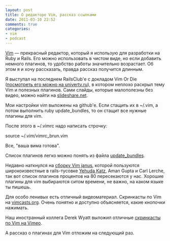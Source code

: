 ```yaml
---
layout: post
title: О редакторе Vim, рассказ ссылками
date: 2011-03-10 22:52
comments: true
categories:
- vim
- podcast
---
```


[Vim](http://www.vim.org) — прекрасный редактор, который я использую для разработки на Ruby и Rails. Его можно
использовать в чистом виде, но если добавить немного плагинов, то удобство работы значительно возрастает. Об этом я и
хочу рассказать, правда рассказ получится длинным.

Я выступал на последнем RailsClub'е с докладом Vim Or Die ([посмотреть его можно на
univertv.ru](http://www.univertv.ru/video/informatika/programmirovanie/ruby_on_rails_moscow/vim_or_die/)), в котором
неплохо раскрыл тему Vim и полезных плагинов. Cами слайды, которые малополезны без видео, можно найти на [slideshare.net](http://www.slideshare.net/evtuhovich/vim-or-die).

Мои настройки vim выложены на github'е. Если стащить их в ~/.vim, а потом выполнить ruby update_bundles, то он стащит
все нужные плагины для vim.

После этого в ~/.vimrc надо написать строчку:

   source ~/.vim/vimrc_brun.vim

Все, "ваша вима готова".

Список плагинов легко можно понять из файла [update_bundles](https://github.com/evtuhovich/dotvim/blob/master/update_bundles).

Недавно наткнулся на [сборку Vim janus](https://github.com/carlhuda/janus), которой пользуются широкоизвестные в
rails-тусовке [Yehuda Katz](http://yehudakatz.com/), Aman Gupta и Carl Lerche, так вот список плагинов процентов на 80
пересекаются у нас. Хорошие плагины для vim выбираются ситом времени, не важно, на каком языке ты пишешь.

Для особо ленивых есть отличный видеоматериал. Скринкасты по Vim на [vimcasts.org](http://vimcasts.org/). Очень понятно
и доступно объясняется, какие кнопочки нажимать.

Наш иностранный коллега Derek Wyatt выложил отличные [скринкасты по Vim на Vimeo](http://vimeo.com/user1690209).

А рассказ о плагинах для Vim отложим на следующий раз.
